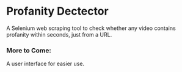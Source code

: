 # Profanity Dectector
A Selenium web scraping tool to check whether any video contains profanity within seconds, just from a URL.

### More to Come: 
A user interface for easier use.
